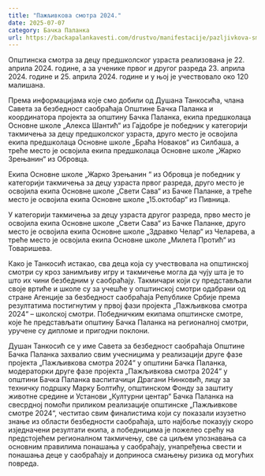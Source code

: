 ```yaml
---
title: "Пажљивкова смотра 2024."
date: 2025-07-07
category: Бачка Паланка
url: https://backapalankavesti.com/drustvo/manifestacije/pazljivkova-smotra-2024/
---
```


Општинска смотра за децу предшколског узраста реализована је 22. априла 2024. године, а за ученике првог и другог разреда 23. априла 2024. године и 25. априла 2024. године и у њој је учествовало око 120 малишана.

Према информацијама које смо добили од Душана Танкосића, члана Савета за безбедност саобраћаја Општине Бачка Паланка и координатора пројекта за општину Бачка Паланка, екипа предшколаца Основне школе „Алекса Шантић“ из Гајдобре је победник у категорији такмичења за децу предшколског узраста, друго место је освојила екипа предшколаца Основне школе „Браћа Новаков“ из Силбаша, а треће место је освојила екипа предшколаца Основне школе „Жарко Зрењанин“ из Обровца.

Екипа Основне школе „Жарко Зрењанин “ из Обровца је победник у категорији такмичења за децу узраста првог разреда, друго место је освојила екипа Основне школе „Свети Сава“ из Бачке Паланке, а треће место је освојила екипа Основне школе „15.октобар“ из Пивница.

У категорији такмичења за децу узраста другог разреда, прво место је освојила екипа Основне школе „Свети Сава“ из Бачке Паланке, друго место је освојила екипа Основне школе „Здравко Челар“ из Челарева, а треће место је освојила екипа Основне школе „Милета Протић“ из Товаришева.

Како је Танкосић истакао, сва деца која су учествовала на општинској смотри су кроз занимљиву игру и такмичење могла да чују шта је то што их чини безбедним у саобраћају. Такмичари који су представљали своје вртиће и школе су за учешће у општинској смотри одабрани од стране Агенције за безбедност саобраћаја Републике Србије према резултатима постигнутим у првој фази пројекта „Пажљивкова смотра 2024“ – школској смотри. Победничким екипама општинске смотре, које ће представљати општину Бачка Паланка на регионалној смотри, уручене су дипломе и пригодни поклони.

Душан Танкосић се у име Савета за безбедност саобраћаја Општине Бачка Паланка захвалио свим учесницима у реализацији друге фазе пројекта „Пажљивкова смотра 2024“ у општини Бачка Паланка, модераторки друге фазе пројекта „Пажљивкова смотра 2024“ у општини Бачка Паланка васпитачици Драгани Нинковић, лицу за техничку подршку Марку Болтићу, општинском Фонду за заштиту животне средине и Установи „Културни центар“ Бачка Паланка на свесрдној помоћи приликом реализације општинске „Пажљивкове смотре 2024“, честитао свим финалистима који су показали изузетно знање из области безбедности саобраћаја, што најбоље показују скоро изједначени резултати екипа, а победницима је пожелео срећу на предстојећем регионалном такмичењу, све са циљем упознавања са основним правилима понашања у саобраћају, унапређења свести и понашања деце у саобраћају и доприноса смањењу ризика од могућих повреда.
